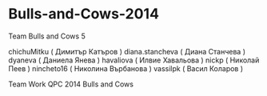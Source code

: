 Bulls-and-Cows-2014
===================

Team Bulls and Cows 5

chichuMitku ( Димитър Катъров )
diana.stancheva ( Диана Станчева )
dyaneva ( Даниела Янева )
havaliova ( Илвие Хавальова )
nickp ( Николай Пеев )
nincheto16 ( Николина Върбанова )
vassilpk ( Васил Коларов )



Team Work QPC 2014 Bulls and Cows
